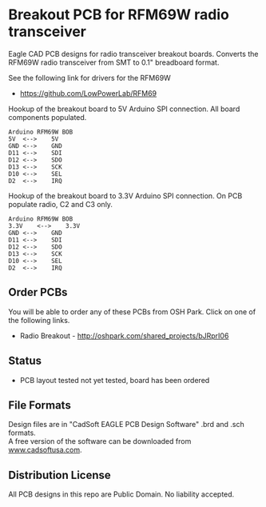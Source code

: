 # Breakout PCB for RFM69W radio transceiver 

Eagle CAD PCB designs for radio transceiver breakout boards. 
Converts the RFM69W radio transceiver from SMT to 0.1" breadboard format.  

See the following link for drivers for the RFM69W
  * https://github.com/LowPowerLab/RFM69

Hookup of the breakout board to 5V Arduino SPI connection.  All board components populated.

	Arduino	RFM69W BOB
	5V	<-->	5V
	GND	<-->	GND
	D11	<-->	SDI
	D12	<-->	SDO
	D13	<-->	SCK
	D10	<-->	SEL
	D2	<-->	IRQ
 
Hookup of the breakout board to 3.3V Arduino SPI connection.  On PCB populate radio, C2 and C3 only.

	Arduino	RFM69W BOB
	3.3V	<-->	3.3V
	GND	<-->	GND
	D11	<-->	SDI
	D12	<-->	SDO
	D13	<-->	SCK
	D10	<-->	SEL
	D2	<-->	IRQ
 

## Order PCBs  

You will be able to order any of these PCBs from OSH Park.  Click on one of the following links.
  * Radio Breakout - http://oshpark.com/shared_projects/bJRprI06  

## Status
  * PCB layout tested not yet tested, board has been ordered   

## File Formats  

Design files are in "CadSoft EAGLE PCB Design Software" .brd and .sch formats.  
A free version of the software can be downloaded from www.cadsoftusa.com.  

## Distribution License  

All PCB designs in this repo are Public Domain.  No liability accepted.  